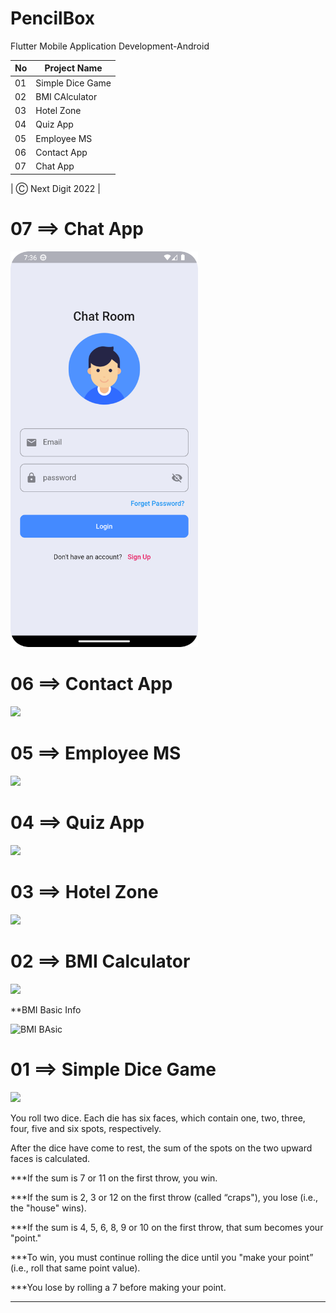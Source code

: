 # PencilBox
Flutter Mobile Application Development-Android

| No  | Project Name |
| ------------- | ------------- |
| 01  | Simple Dice Game  |
| 02 | BMI CAlculator  |
| 03 | Hotel Zone  |
| 04 | Quiz App  |
| 05 | Employee MS  |
| 06 | Contact App  |
| 07 | Chat App  |

| Ⓒ Next Digit 2022 |


# 07 ==> Chat App
<img src="https://github.com/F-Reza/PencilBox/blob/main/Chat%20App/Screenshot_1.png" width="300">

# 06 ==> Contact App
<img src="https://user-images.githubusercontent.com/75982069/187749434-86d3252d-ada4-4a4f-b146-e86e93ca8c8b.png" width="600">

# 05 ==> Employee MS
<img src="https://user-images.githubusercontent.com/75982069/184331259-2e1264ad-2320-4e8a-a8aa-080ca75b5715.gif" width="300">

# 04 ==> Quiz App
<img src="https://user-images.githubusercontent.com/75982069/184175924-19599d51-b9dd-45dd-ac27-0fc6c105bc74.gif" width="300">

# 03 ==> Hotel Zone
<img src="https://user-images.githubusercontent.com/75982069/183727826-bd8e5f71-9620-4492-9d13-5a3236d63636.png" width="300">

# 02 ==> BMI Calculator
<img src="https://user-images.githubusercontent.com/75982069/174432071-1eae7219-db34-44a1-a609-12a25f52347e.gif" width="300">

**BMI Basic Info

![BMI BAsic](https://user-images.githubusercontent.com/75982069/174432088-c52298eb-65f4-4610-ae1e-e3102e5e638d.png)

# 01 ==> Simple Dice Game
<img src="https://user-images.githubusercontent.com/75982069/174432034-c5f56f65-530d-4ca8-bb7c-a0e65510478f.gif" width="300">
  

You roll two dice. Each die has six faces, which contain one, two, three, four, five and six spots, respectively. 

After the dice have come to rest, the sum of the spots on the two upward faces is calculated.

***If the sum is 7 or 11 on the first throw, you win. 

***If the sum is 2, 3 or 12 on the first throw (called “craps"), you lose (i.e., the "house" wins). 

***If the sum is 4, 5, 6, 8, 9 or 10 on the first throw, that sum becomes your "point." 

***To win, you must continue rolling the dice until you "make your point” (i.e., roll that same point value). 

***You lose by rolling a 7 before making your point.

--------------------------------------------------------------------
